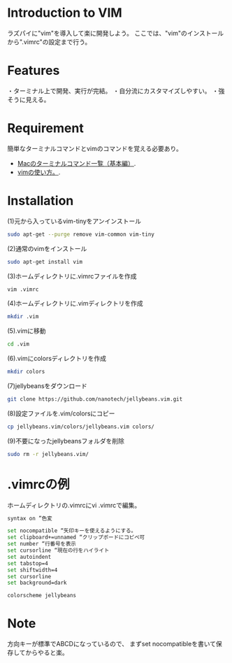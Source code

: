 # Introduction to VIM

ラズパイに"vim"を導入して楽に開発しよう。
ここでは、"vim"のインストールから".vimrc"の設定まで行う。

# Features

・ターミナル上で開発、実行が完結。
・自分流にカスタマイズしやすい。
・強そうに見える。

# Requirement

簡単なターミナルコマンドとvimのコマンドを覚える必要あり。

* [Macのターミナルコマンド一覧（基本編）](https://qiita.com/ryouzi/items/f9dee1540a04a0bfb9a3).
* [vimの使い方。](https://kekaku.addisteria.com/wp/20190129143137).

# Installation

(1)元から入っているvim-tinyをアンインストール
```bash
sudo apt-get --purge remove vim-common vim-tiny
```

(2)通常のvimをインストール
```bash
sudo apt-get install vim
```

(3)ホームディレクトリに.vimrcファイルを作成
```bash
vim .vimrc
```

(4)ホームディレクトリに.vimディレクトリを作成
```bash
mkdir .vim
```

(5).vimに移動
```bash
cd .vim
```

(6).vimにcolorsディレクトリを作成
```bash
mkdir colors
```

(7)jellybeansをダウンロード
```bash
git clone https://github.com/nanotech/jellybeans.vim.git
```

(8)設定ファイルを.vim/colorsにコピー
```bash
cp jellybeans.vim/colors/jellybeans.vim colors/
```

(9)不要になったjellybeansフォルダを削除
```bash
sudo rm -r jellybeans.vim/
```

# .vimrcの例

ホームディレクトリの.vimrcにvi .vimrcで編集。

```bash
syntax on ”色変

set nocompatible “矢印キーを使えるようにする。
set clipboard+=unnamed “クリップボードにコピペ可
set number “行番号を表示 
set cursorline “現在の行をハイライト
set autoindent
set tabstop=4
set shiftwidth=4
set cursorline
set background=dark

colorscheme jellybeans
```
# Note

方向キーが標準でABCDになっているので、
まずset nocompatibleを書いて保存してからやると楽。
